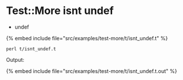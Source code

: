 # Test::More isnt undef


* undef

{% embed include file="src/examples/test-more/t/isnt_undef.t" %}

```
perl t/isnt_undef.t
```

Output:

{% embed include file="src/examples/test-more/t/isnt_undef.t.out" %}




